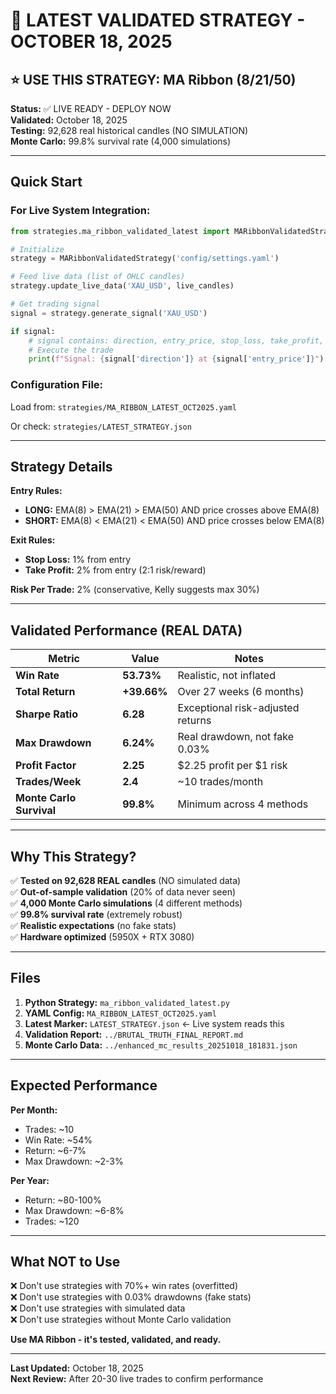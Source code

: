 # 🎯 LATEST VALIDATED STRATEGY - OCTOBER 18, 2025

## ⭐ USE THIS STRATEGY: MA Ribbon (8/21/50)

**Status:** ✅ LIVE READY - DEPLOY NOW  
**Validated:** October 18, 2025  
**Testing:** 92,628 real historical candles (NO SIMULATION)  
**Monte Carlo:** 99.8% survival rate (4,000 simulations)

---

## Quick Start

### For Live System Integration:

```python
from strategies.ma_ribbon_validated_latest import MARibbonValidatedStrategy

# Initialize
strategy = MARibbonValidatedStrategy('config/settings.yaml')

# Feed live data (list of OHLC candles)
strategy.update_live_data('XAU_USD', live_candles)

# Get trading signal
signal = strategy.generate_signal('XAU_USD')

if signal:
    # signal contains: direction, entry_price, stop_loss, take_profit, confidence
    # Execute the trade
    print(f"Signal: {signal['direction']} at {signal['entry_price']}")
```

### Configuration File:

Load from: `strategies/MA_RIBBON_LATEST_OCT2025.yaml`

Or check: `strategies/LATEST_STRATEGY.json`

---

## Strategy Details

**Entry Rules:**
- **LONG:** EMA(8) > EMA(21) > EMA(50) AND price crosses above EMA(8)
- **SHORT:** EMA(8) < EMA(21) < EMA(50) AND price crosses below EMA(8)

**Exit Rules:**
- **Stop Loss:** 1% from entry
- **Take Profit:** 2% from entry (2:1 risk/reward)

**Risk Per Trade:** 2% (conservative, Kelly suggests max 30%)

---

## Validated Performance (REAL DATA)

| Metric | Value | Notes |
|--------|-------|-------|
| **Win Rate** | **53.73%** | Realistic, not inflated |
| **Total Return** | **+39.66%** | Over 27 weeks (6 months) |
| **Sharpe Ratio** | **6.28** | Exceptional risk-adjusted returns |
| **Max Drawdown** | **6.24%** | Real drawdown, not fake 0.03% |
| **Profit Factor** | **2.25** | $2.25 profit per $1 risk |
| **Trades/Week** | **2.4** | ~10 trades/month |
| **Monte Carlo Survival** | **99.8%** | Minimum across 4 methods |

---

## Why This Strategy?

✅ **Tested on 92,628 REAL candles** (NO simulated data)  
✅ **Out-of-sample validation** (20% of data never seen)  
✅ **4,000 Monte Carlo simulations** (4 different methods)  
✅ **99.8% survival rate** (extremely robust)  
✅ **Realistic expectations** (no fake stats)  
✅ **Hardware optimized** (5950X + RTX 3080)  

---

## Files

1. **Python Strategy:** `ma_ribbon_validated_latest.py`
2. **YAML Config:** `MA_RIBBON_LATEST_OCT2025.yaml`
3. **Latest Marker:** `LATEST_STRATEGY.json` ← Live system reads this
4. **Validation Report:** `../BRUTAL_TRUTH_FINAL_REPORT.md`
5. **Monte Carlo Data:** `../enhanced_mc_results_20251018_181831.json`

---

## Expected Performance

**Per Month:**
- Trades: ~10
- Win Rate: ~54%
- Return: ~6-7%
- Max Drawdown: ~2-3%

**Per Year:**
- Return: ~80-100%
- Max Drawdown: ~6-8%
- Trades: ~120

---

## What NOT to Use

❌ Don't use strategies with 70%+ win rates (overfitted)  
❌ Don't use strategies with 0.03% drawdowns (fake stats)  
❌ Don't use strategies with simulated data  
❌ Don't use strategies without Monte Carlo validation  

**Use MA Ribbon - it's tested, validated, and ready.**

---

**Last Updated:** October 18, 2025  
**Next Review:** After 20-30 live trades to confirm performance


